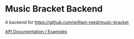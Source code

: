 # Music Bracket Backend

A backend for https://github.com/william-reed/music-bracket
 
[API Documentation / Examples](https://documenter.getpostman.com/view/6582874/SVtN3BHh?version=latest)

